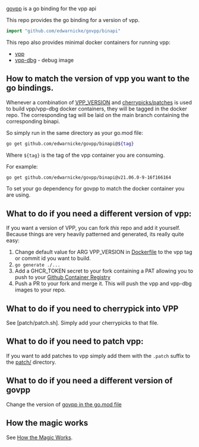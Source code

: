 [govpp](https://github.com/FDio/govpp/blob/master/README.md) is a go binding for the vpp api

This repo provides the go binding for a version of vpp.

```go
import "github.com/edwarnicke/govpp/binapi"
```

This repo also provides minimal docker containers for running vpp:

- [vpp](https://github.com/users/edwarnicke/packages/container/package/govpp%2Fvpp)
- [vpp-dbg](https://github.com/users/edwarnicke/packages/container/package/govpp%2Fvpp) - debug image

## How to match the version of vpp you want to the go bindings.

Whenever a combination of [VPP_VERSION](https://github.com/edwarnicke/govpp/blob/e0e3b4843cf510bccc6e6a6eac43729a5e5fa42f/Dockerfile#L1)
and [cherrypicks/patches](https://github.com/edwarnicke/govpp/blob/e0e3b4843cf510bccc6e6a6eac43729a5e5fa42f/patch/patch.sh) is used to build vpp/vpp-dbg docker containers,
they will be tagged in the docker repo.  The corresponding tag will be laid on the main branch containing the corresponding
binapi.

So simply run in the same directory as your go.mod file:

```bash
go get github.com/edwarnicke/govpp/binapi@${tag}
```

Where `${tag}` is the tag of the vpp container you are consuming.

For example:

```bash
go get github.com/edwarnicke/govpp/binapi@v21.06.0-9-16f166164
```

To set your go dependency for govpp to match the docker container you are using.

## What to do if you need a different version of vpp:

If you want a version of VPP, you can fork *this* repo and add it yourself.
Because things are very heavily patterned and generated, its really quite easy:

1. Change default value for ARG VPP_VERSION in [Dockerfile](https://github.com/edwarnicke/govpp/blob/main/Dockerfile#L1) to the vpp tag or commit id you want to build.
2. ```go generate ./...```
3. Add a GHCR_TOKEN secret to your fork containing a PAT allowing you to push to your [Github Container Registry](https://docs.github.com/en/free-pro-team@latest/packages/managing-container-images-with-github-container-registry/pushing-and-pulling-docker-images)
4. Push a PR to your fork and merge it.  This will push the vpp and vpp-dbg images to your repo.

## What to do if you need to cherrypick into VPP

See [patch/patch.sh].  Simply add your cherrypicks to that file.

## What to do if you need to patch vpp:

If you want to add patches to vpp simply add them with the `.patch` suffix to the [patch/](https://github.com/edwarnicke/govpp/blob/main/patch/) directory.

## What to do if you need a different version of govpp

Change the version of [govpp in the go.mod file](https://github.com/edwarnicke/govpp/blob/main/go.mod#L5)

## How the magic works ##

See [How the Magic Works](https://github.com/edwarnicke/govpp/issues/16).
